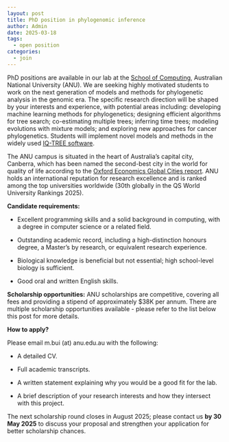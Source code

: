 ```yaml
---
layout: post
title: PhD position in phylogenomic inference
author: Admin
date: 2025-03-18
tags:
  - open position
categories: 
  - join
---
```

PhD positions are available in our lab at the [School of Computing](https://comp.anu.edu.au/), Australian National University (ANU). We are seeking highly motivated students to work on the next generation of models and methods for phylogenetic analysis in the genomic era. The specific research direction will be shaped by your interests and experience, with potential areas including: developing machine learning methods for phylogenetics; designing efficient algorithms for tree search; co-estimating multiple trees; inferring time trees; modeling evolutions with mixture models; and exploring new approaches for cancer phylogenetics.  Students will implement novel models and methods in the widely used [IQ-TREE software](http://www.iqtree.org).

The ANU campus is situated in the heart of Australia’s capital city, Canberra, which has been named the second-best city in the world for quality of life according to the [Oxford Economics Global Cities report](https://www.oxfordeconomics.com/global-cities-index/). ANU holds an international reputation for research excellence and is ranked among the top universities worldwide (30th globally in the QS World University Rankings 2025).

**Candidate requirements:**

- Excellent programming skills and a solid background in computing, with a degree in computer science or a related field.

- Outstanding academic record, including a high-distinction honours degree, a Master’s by research, or equivalent research experience.

- Biological knowledge is beneficial but not essential; high school-level biology is sufficient.

- Good oral and written English skills.

**Scholarship opportunities:** ANU scholarships are competitive, covering all fees and providing a stipend of approximately $38K per annum. There are multiple scholarship opportunities available - please refer to the list below this post for more details.

**How to apply?** 

Please email m.bui (at) anu.edu.au with the following:

- A detailed CV.

- Full academic transcripts.

- A written statement explaining why you would be a good fit for the lab.

- A brief description of your research interests and how they intersect with this project.

The next scholarship round closes in August 2025; please contact us **by 30 May 2025** to discuss your proposal and strengthen your application for better scholarship chances.